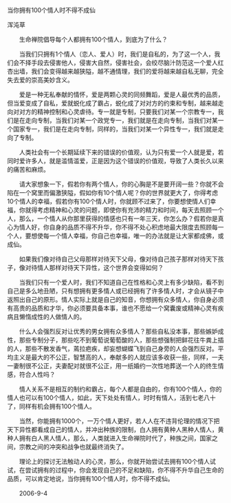 当你拥有100个情人时不得不成仙

浑沌草


　　生命禅院倡导每个人都拥有100个情人，到底为了什么？

　　当我们只拥有1个情人（恋人、爱人）时，我们是自私的，为了这一个人，我们会不择手段去侵害他人，侵害大自然，侵害社会，会绞尽脑汁防范这一个爱人红杏出墙，我们会变得越来越狭隘，越不通情理，我们的爱将越来越自私无聊，完全失去爱的崇高美妙含义。

　　爱是一种无私奉献的情怀，爱是两颗心灵的同频舞蹈，爱是人最优秀的品质，但当爱变成了自私，爱就蜕化成了霸占，蜕化成了对对方的约束和专制，越来越走向对对方的精神控制和心灵虐待。专一就是专制，只要我们对某一个宗教专一，我们是在走向专制，当我们对某一个政党专一，我们就是在走向专制，当我们对某一个国家专一，我们是在走向专制，同样的，当我们对某一个异性专一，我们就是走向了专制。

　　人类社会有一个长期延续下来的错误的价值观，认为只有爱一个人就是爱，若同时爱许多人，就是滥情滥爱，正是因为这个错误的价值观，导致了人类长久以来的痛苦和麻烦。

　　请大家想象一下，假若你有两个情人，你的心胸是不是要开阔一些？你就不会陷在一个窝里而偏激狭隘，假如你有10个情人呢？你的世界就更大了，你得考虑10个情人的幸福，假若你有100个情人时，你就顾不过来了，你要想使情人们幸福，你就得考虑精神和心灵的问题，即使你有充沛的精力和时间，每天去照顾一个人，那么，一个情人从你那里获得的情感也只有一年三天，你怎么办？假若你是真心为情人好，你自身的品质不得不升华，你不得不处心积虑地最大限度去照顾每一个人，要想使每一个情人幸福，你自己也幸福，唯一的办法就是让大家都成佛，或成仙。

　　如果我们像对待自己父母那样对待天下父母，像对待自己孩子那样对待天下孩子，像对待情人那样对待天下异性，这个世界会变得如何？

　　当我们只有一个爱人时，我们不知道自己在性格和心灵上有多少缺陷，看不到自己是多么地丑陋，只有想拥有更多情人或已经拥有了许多情人时，才会从镜子中返照出自己的原形。情人实际上就是自己的知音，你想拥有众多情人，你自身必须有高贵的品质和才华，你必须要具备本事，谁也不愿给一个窝囊废或精神心灵有疾病且懒惰成性的人做情人的。

　　什么人会强烈反对让优秀的男女拥有众多情人？那些自私没本事，那些嫉妒成性，那些专制分子，那些吃不到葡萄说葡萄酸的人，那些想强制把鲜花往牛粪上插的人，那些不散发香气，蔫拉疤疾，却妄想蝴蝶飞到自己身旁的人会强烈反对。平均主义是最大的不公正，智慧高的人，奉献多的人就应该多收获一些，同样，一夫一妻制很不公正，夫妻配对就很不公正，用一纸婚约一次性地葬送一个人的终生情感，符合人性吗？

　　情人关系不是相互的制约和霸占，每个人都是自由的，你有100个情人，你的情人也可以有100个情人，如此，天下处处有情人，时时有情人，活到七老八十了，同样有机会拥有100个情人。

　　当然，你能拥有1000个，一万个情人更好，若人人在不违背伦理的情况下把天下异性都看成自己的情人，并冲出种族的限制，白人拥有黄种人黑种人情人，黄种人拥有白人黑人情人，那么，人类就进入生命禅院时代了，种族之间，国家之间，宗教之间的冲突和战争也就最终消失了。

　　理论上的探讨无法触动人的心灵，那么，你就开始尝试去拥有100个情人试试，在尝试拥有的过程中，你会发现自己的不足和缺陷，你不得不升华自己生命的品质，可以肯定地说，当你拥有100个情人时，你不得不成仙。

　　2006-9-4




